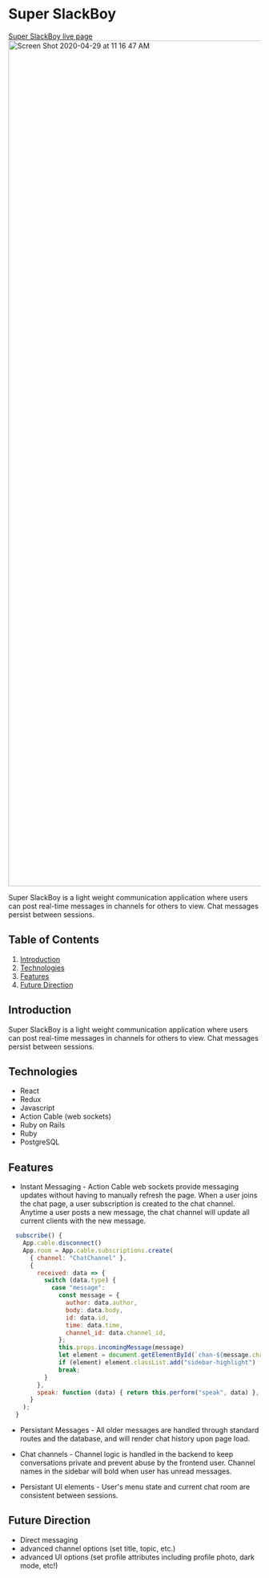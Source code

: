 # Super SlackBoy
[Super SlackBoy live page](https://super-slackboy.herokuapp.com "Super SlackBoy")
<img width="1685" alt="Screen Shot 2020-04-29 at 11 16 47 AM" src="https://user-images.githubusercontent.com/47997709/80632101-95c1c980-8a0b-11ea-8ebc-8fe0c36ce811.png">

Super SlackBoy is a light weight communication application where users can post real-time messages in channels for others to view.  Chat messages persist between sessions.

## Table of Contents
1. [Introduction](#introduction)
2. [Technologies](#technologies)
3. [Features](#features)
5. [Future Direction](#future-direction)

## Introduction
Super SlackBoy is a light weight communication application where users can post real-time messages in channels for others to view.  Chat messages persist between sessions.

## Technologies
 * React
 * Redux
 * Javascript
 * Action Cable (web sockets)
 * Ruby on Rails
 * Ruby
 * PostgreSQL

## Features

* Instant Messaging - Action Cable web sockets provide messaging updates without having to manually refresh the page.  When a user joins the chat page, a user subscription is created to the chat channel.  Anytime a user posts a new message, the chat channel will update all current clients with the new message.

```javascript
  subscribe() {
    App.cable.disconnect()
    App.room = App.cable.subscriptions.create(
      { channel: "ChatChannel" },
      {
        received: data => {
          switch (data.type) {
            case "message":
              const message = {
                author: data.author,
                body: data.body,
                id: data.id,
                time: data.time,
                channel_id: data.channel_id,
              };
              this.props.incomingMessage(message)
              let element = document.getElementById(`chan-${message.channel_id}`)
              if (element) element.classList.add("sidebar-highlight")
              break;
          }
        },
        speak: function (data) { return this.perform("speak", data) },
      }
    );
  }
```

* Persistant Messages - All older messages are handled through standard routes and the database, and will render chat history upon page load.

* Chat channels - Channel logic is handled in the backend to keep conversations private and prevent abuse by the frontend user.  Channel names in the sidebar will bold when user has unread messages.

* Persistant UI elements - User's menu state and current chat room are consistent between sessions.

## Future Direction
* Direct messaging
* advanced channel options (set title, topic, etc.)
* advanced UI options (set profile attributes including profile photo, dark mode, etc!)

